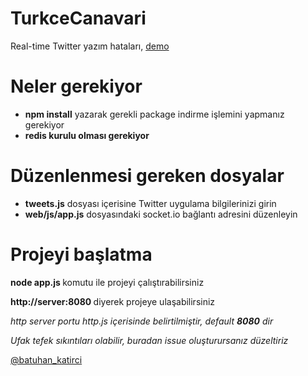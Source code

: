 TurkceCanavari
==============

Real-time Twitter yazım hataları, [demo](http://twikan.com/turkce)


Neler gerekiyor
==============

- <b>npm install</b> yazarak gerekli package indirme işlemini yapmanız gerekiyor
- <b>redis kurulu olması gerekiyor</b>
 
Düzenlenmesi gereken dosyalar
==============

- <b>tweets.js</b> dosyası içerisine Twitter uygulama bilgilerinizi girin
- <b>web/js/app.js</b> dosyasındaki socket.io bağlantı adresini düzenleyin






Projeyi başlatma
==============

<b>node app.js </b> komutu ile projeyi çalıştırabilirsiniz


<b>http://server:8080  </b> diyerek projeye ulaşabilirsiniz


<i>http server portu http.js içerisinde belirtilmiştir, default <b>8080</b> dir</i>


<i> Ufak tefek sıkıntıları olabilir, buradan issue oluşturursanız düzeltiriz </i>

[@batuhan_katirci](http://twitter.com/@batuhan_katirci)

